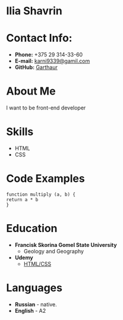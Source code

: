 # Ilia Shavrin
# Contact Info:

* **Phone:** +375 29 314-33-60
* **E-mail:** [karni9339@gamil.com](karni9339@gamil.com)
* **GitHub:** [Garthaur](https://github.com/Garthaur)

# About Me
I want to be front-end developer

# Skills
* HTML
* CSS 

# Code Examples
```
function multiply (a, b) {
return a * b
}
```

# Education
* **Francisk Skorina Gomel State University**
    * Geology and Geography
* **Udemy**
    * [HTML/CSS](https://www.udemy.com/course/webdeveloper/)
# Languages
* **Russian** - native.
* **English** - A2 
